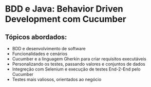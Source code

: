 # BDD e Java: Behavior Driven Development com Cucumber

## Tópicos abordados:

- BDD e desenvolvimento de software
- Funcionalidades e cenários
- Cucumber e a linguagem Gherkin para criar requisitos executáveis
- Personalizando os testes, passando valores e conjuntos de dados
- Integreção com Selenium e execução de testes End-2-End pelo Cucumber
- Testes mais valiosos, orientados ao negócio